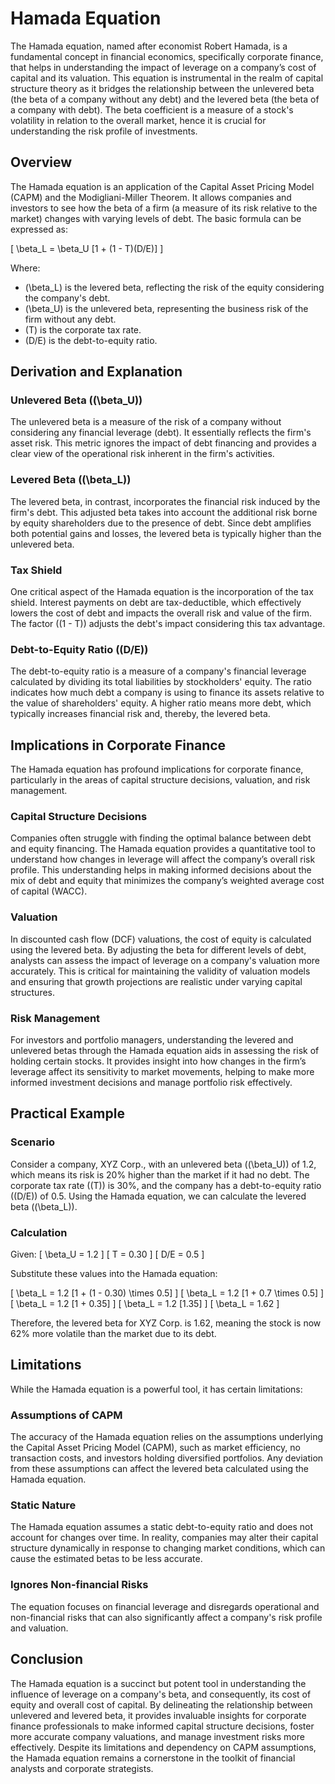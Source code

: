 # Hamada Equation

The Hamada equation, named after economist Robert Hamada, is a fundamental concept in financial economics, specifically corporate finance, that helps in understanding the impact of leverage on a company’s cost of capital and its valuation. This equation is instrumental in the realm of capital structure theory as it bridges the relationship between the unlevered beta (the beta of a company without any debt) and the levered beta (the beta of a company with debt). The beta coefficient is a measure of a stock's volatility in relation to the overall market, hence it is crucial for understanding the risk profile of investments.

## Overview

The Hamada equation is an application of the Capital Asset Pricing Model (CAPM) and the Modigliani-Miller Theorem. It allows companies and investors to see how the beta of a firm (a measure of its risk relative to the market) changes with varying levels of debt. The basic formula can be expressed as:

\[ \beta_L = \beta_U [1 + (1 - T)(D/E)] \]

Where:
- \(\beta_L\) is the levered beta, reflecting the risk of the equity considering the company's debt.
- \(\beta_U\) is the unlevered beta, representing the business risk of the firm without any debt.
- \(T\) is the corporate tax rate.
- \(D/E\) is the debt-to-equity ratio.

## Derivation and Explanation

### Unlevered Beta (\(\beta_U\))

The unlevered beta is a measure of the risk of a company without considering any financial leverage (debt). It essentially reflects the firm's asset risk. This metric ignores the impact of debt financing and provides a clear view of the operational risk inherent in the firm's activities.

### Levered Beta (\(\beta_L\))

The levered beta, in contrast, incorporates the financial risk induced by the firm's debt. This adjusted beta takes into account the additional risk borne by equity shareholders due to the presence of debt. Since debt amplifies both potential gains and losses, the levered beta is typically higher than the unlevered beta.

### Tax Shield

One critical aspect of the Hamada equation is the incorporation of the tax shield. Interest payments on debt are tax-deductible, which effectively lowers the cost of debt and impacts the overall risk and value of the firm. The factor \((1 - T)\) adjusts the debt's impact considering this tax advantage.

### Debt-to-Equity Ratio (\(D/E\))

The debt-to-equity ratio is a measure of a company's financial leverage calculated by dividing its total liabilities by stockholders' equity. The ratio indicates how much debt a company is using to finance its assets relative to the value of shareholders' equity. A higher ratio means more debt, which typically increases financial risk and, thereby, the levered beta.

## Implications in Corporate Finance

The Hamada equation has profound implications for corporate finance, particularly in the areas of capital structure decisions, valuation, and risk management.

### Capital Structure Decisions

Companies often struggle with finding the optimal balance between debt and equity financing. The Hamada equation provides a quantitative tool to understand how changes in leverage will affect the company’s overall risk profile. This understanding helps in making informed decisions about the mix of debt and equity that minimizes the company’s weighted average cost of capital (WACC).

### Valuation

In discounted cash flow (DCF) valuations, the cost of equity is calculated using the levered beta. By adjusting the beta for different levels of debt, analysts can assess the impact of leverage on a company's valuation more accurately. This is critical for maintaining the validity of valuation models and ensuring that growth projections are realistic under varying capital structures.

### Risk Management

For investors and portfolio managers, understanding the levered and unlevered betas through the Hamada equation aids in assessing the risk of holding certain stocks. It provides insight into how changes in the firm’s leverage affect its sensitivity to market movements, helping to make more informed investment decisions and manage portfolio risk effectively.

## Practical Example

### Scenario

Consider a company, XYZ Corp., with an unlevered beta (\(\beta_U\)) of 1.2, which means its risk is 20% higher than the market if it had no debt. The corporate tax rate (\(T\)) is 30%, and the company has a debt-to-equity ratio (\(D/E\)) of 0.5. Using the Hamada equation, we can calculate the levered beta (\(\beta_L\)).

### Calculation

Given:
\[ \beta_U = 1.2 \]
\[ T = 0.30 \]
\[ D/E = 0.5 \]

Substitute these values into the Hamada equation:

\[ \beta_L = 1.2 [1 + (1 - 0.30) \times 0.5] \]
\[ \beta_L = 1.2 [1 + 0.7 \times 0.5] \]
\[ \beta_L = 1.2 [1 + 0.35] \]
\[ \beta_L = 1.2 [1.35] \]
\[ \beta_L = 1.62 \]

Therefore, the levered beta for XYZ Corp. is 1.62, meaning the stock is now 62% more volatile than the market due to its debt.

## Limitations

While the Hamada equation is a powerful tool, it has certain limitations:

### Assumptions of CAPM

The accuracy of the Hamada equation relies on the assumptions underlying the Capital Asset Pricing Model (CAPM), such as market efficiency, no transaction costs, and investors holding diversified portfolios. Any deviation from these assumptions can affect the levered beta calculated using the Hamada equation.

### Static Nature

The Hamada equation assumes a static debt-to-equity ratio and does not account for changes over time. In reality, companies may alter their capital structure dynamically in response to changing market conditions, which can cause the estimated betas to be less accurate.

### Ignores Non-financial Risks

The equation focuses on financial leverage and disregards operational and non-financial risks that can also significantly affect a company's risk profile and valuation.

## Conclusion

The Hamada equation is a succinct but potent tool in understanding the influence of leverage on a company's beta, and consequently, its cost of equity and overall cost of capital. By delineating the relationship between unlevered and levered beta, it provides invaluable insights for corporate finance professionals to make informed capital structure decisions, foster more accurate company valuations, and manage investment risks more effectively. Despite its limitations and dependency on CAPM assumptions, the Hamada equation remains a cornerstone in the toolkit of financial analysts and corporate strategists.
